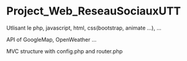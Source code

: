 # Project_Web_ReseauSociauxUTT

Utlisant le php, javascript, html, css(bootstrap, animate ...), ...

API of GoogleMap, OpenWeather ...

MVC structure with config.php and router.php
